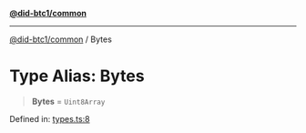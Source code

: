 [**@did-btc1/common**](../README.md)

***

[@did-btc1/common](../globals.md) / Bytes

# Type Alias: Bytes

> **Bytes** = `Uint8Array`

Defined in: [types.ts:8](https://github.com/dcdpr/did-btc1-js/blob/4ab6f9915d95beed9bc633644c9db1539395f512/packages/common/src/types.ts#L8)
